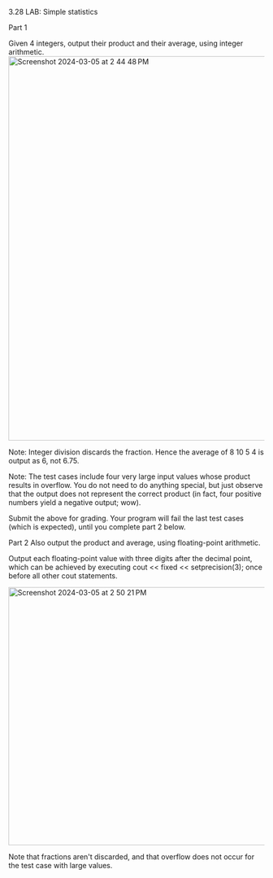 3.28 LAB: Simple statistics
<p>Part 1</p>
Given 4 integers, output their product and their average, using integer arithmetic.
<img width="755" alt="Screenshot 2024-03-05 at 2 44 48 PM" src="https://github.com/Jvincent100/3.28-LAB-Simple-statistics/assets/155997904/c8e30c7a-dddc-4e2e-a016-977f165f845e">
<p></p>Note: Integer division discards the fraction. Hence the average of 8 10 5 4 is output as 6, not 6.75.</p>

Note: The test cases include four very large input values whose product results in overflow. You do not need to do anything special, but just observe that the output does not represent the correct product (in fact, four positive numbers yield a negative output; wow).

Submit the above for grading. Your program will fail the last test cases (which is expected), until you complete part 2 below.

Part 2
Also output the product and average, using floating-point arithmetic.

Output each floating-point value with three digits after the decimal point, which can be achieved by executing
cout << fixed << setprecision(3); once before all other cout statements.

<img width="507" alt="Screenshot 2024-03-05 at 2 50 21 PM" src="https://github.com/Jvincent100/3.28-LAB-Simple-statistics/assets/155997904/63e194ff-af95-43fd-8884-67d7536e2071">
<p></p>Note that fractions aren't discarded, and that overflow does not occur for the test case with large values.</p>
